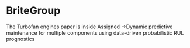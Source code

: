 # BriteGroup
The Turbofan engines paper is inside Assigned ->Dynamic predictive maintenance for multiple components using data-driven probabilistic RUL prognostics
